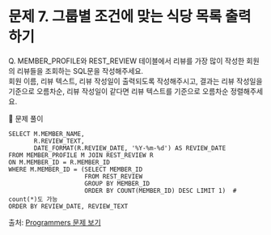 # 문제 7. 그룹별 조건에 맞는 식당 목록 출력하기

Q. MEMBER_PROFILE와 REST_REVIEW 테이블에서 리뷰를 가장 많이 작성한 회원의 리뷰들을 조회하는 SQL문을 작성해주세요. <br>
회원 이름, 리뷰 텍스트, 리뷰 작성일이 출력되도록 작성해주시고, 결과는 리뷰 작성일을 기준으로 오름차순, 리뷰 작성일이 같다면 리뷰 텍스트를 기준으로 오름차순 정렬해주세요.

🔑 문제 풀이
```mysql
SELECT M.MEMBER_NAME, 
       R.REVIEW_TEXT, 
       DATE_FORMAT(R.REVIEW_DATE, '%Y-%m-%d') AS REVIEW_DATE
FROM MEMBER_PROFILE M JOIN REST_REVIEW R 
ON M.MEMBER_ID = R.MEMBER_ID
WHERE M.MEMBER_ID = (SELECT MEMBER_ID
                     FROM REST_REVIEW
                     GROUP BY MEMBER_ID
                     ORDER BY COUNT(MEMBER_ID) DESC LIMIT 1)  # count(*)도 가능
ORDER BY REVIEW_DATE, REVIEW_TEXT
```
  
출처: [Programmers 문제 보기](https://school.programmers.co.kr/learn/courses/30/lessons/131124)

